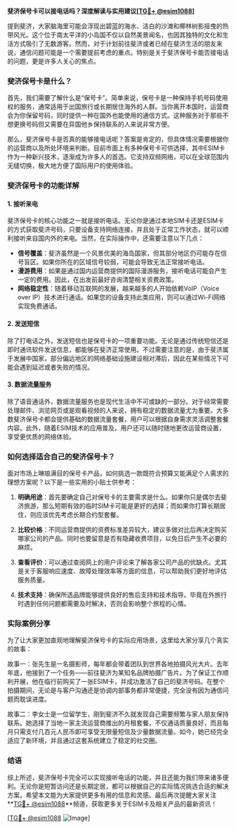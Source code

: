 **斐济保号卡可以接电话吗？深度解读与实用建议[[TG💪+ @esim1088](https://t.me/s/esim1088)]**

提到斐济，大家脑海里可能会浮现出碧蓝的海水、洁白的沙滩和椰林树影摇曳的热带风光。这个位于南太平洋的小岛国不仅以自然美景闻名，也因其独特的文化和生活方式吸引了无数游客。然而，对于计划前往斐济或者已经在斐济生活的朋友来说，通信问题可能是一个需要提前考虑的重点。特别是关于斐济保号卡能否接电话的问题，更是许多人关心的焦点。

### 斐济保号卡是什么？

首先，我们需要了解什么是“保号卡”。简单来说，保号卡是一种保持手机号码使用权的服务，通常适用于出国旅行或长期居住海外的人群。当你离开本国时，运营商会为你保留号码，同时提供一种在国外也能使用的通信方式。这种服务对于那些不想更换号码但又需要在异国他乡保持联系的人来说非常方便。

那么，斐济保号卡是否真的能够接电话呢？答案是肯定的，但具体情况需要根据你的运营商以及所处环境来判断。目前市面上有多种保号卡可供选择，其中ESIM卡作为一种新兴技术，逐渐成为许多人的首选。它支持双频网络，可以在全球范围内无缝切换，极大地方便了国际用户的使用体验。

### 斐济保号卡的功能详解

#### 1. 接听来电
斐济保号卡的核心功能之一就是接听电话。无论你是通过本地SIM卡还是ESIM卡的方式获取斐济号码，只要设备支持网络连接，并且处于正常工作状态，就可以顺利接听来自国内外的来电。当然，在实际操作中，还需要注意以下几点：

- **信号覆盖**：斐济虽然是一个风景优美的海岛国家，但其部分地区仍可能存在信号盲区。如果你所在的区域信号较弱，可能会导致无法正常接听电话。
- **漫游费用**：如果是通过国内运营商提供的国际漫游服务，接听电话可能会产生一定的费用。因此，在出发前最好咨询清楚相关资费政策。
- **网络稳定性**：随着移动互联网的发展，越来越多的人开始依赖VoIP（Voice over IP）技术进行通话。如果您的设备支持此类应用，则可以通过Wi-Fi网络实现免费通话。

#### 2. 发送短信
除了打电话之外，发送短信也是保号卡的一项重要功能。无论是通过传统短信还是即时通讯软件发送信息，都能够在斐济正常使用。不过需要注意的是，由于斐济属于发展中国家，部分偏远地区的网络基础设施建设相对滞后，因此在某些情况下可能会遇到延迟或者失败的情况。

#### 3. 数据流量服务
除了语音通话外，数据流量服务也是现代生活中不可或缺的一部分。对于经常需要处理邮件、浏览网页或是观看视频的人来说，拥有稳定的数据流量尤为重要。大多数斐济保号卡都会提供基础的数据流量套餐，用户可以根据自身需求灵活调整套餐内容。此外，随着ESIM技术的应用普及，用户还可以随时随地更改运营商设置，享受更优质的网络体验。

### 如何选择适合自己的斐济保号卡？

面对市场上琳琅满目的保号卡产品，如何挑选一款既符合预算又能满足个人需求的理想方案呢？以下是一些实用的小贴士供参考：

1. **明确用途**：首先要确定自己对保号卡的主要需求是什么。如果你只是偶尔去斐济旅游，那么短期有效的临时SIM卡可能是更好的选择；而如果你打算长期居住，则应该优先考虑长期合约型套餐。
   
2. **比较价格**：不同运营商提供的资费标准差异较大，建议多做对比后再决定购买哪家公司的产品。同时也要留意是否有隐藏收费项目，以免日后产生不必要的麻烦。

3. **查看评价**：可以通过查阅网上的用户评论来了解各家公司产品的优缺点。尤其是关于客服响应速度、故障处理效率等方面的信息，可以帮助我们更好地评估服务质量。

4. **技术支持**：确保所选品牌能够提供良好的售后支持和技术指导。毕竟在外旅行时遇到任何问题都需要及时解决，否则会影响整个旅程的心情。

### 实际案例分享

为了让大家更加直观地理解斐济保号卡的实际应用场景，这里给大家分享几个真实的故事：

故事一：张先生是一名摄影师，每年都会带着团队到世界各地拍摄风光大片。去年年底，他接到了一个任务——前往斐济为某知名品牌拍摄广告片。为了保证工作顺利开展，他在临行前购买了一张ESIM卡，并成功激活了自己的斐济号码。在整个拍摄期间，无论是与客户沟通还是协调内部事务都非常便捷，完全没有因为通信问题而耽误进度。

故事二：李女士是一位留学生，刚到斐济不久就发现自己需要频繁与家人朋友保持联系。她选择了当地一家主流运营商推出的月租套餐，不仅通话质量良好，而且每月只需支付几百元人民币即可享受无限量短信及少量数据流量。如今，她已经完全适应了新环境，并且通过这套系统建立了稳定的社交圈。

### 结语

综上所述，斐济保号卡完全可以实现接听电话的功能，并且还能为我们带来诸多便利。无论你是短暂访问还是长期定居，都可以根据自己的实际情况挑选合适的解决方案。希望本文能为大家提供更多有用的信息和灵感。最后再次提醒大家关注**[TG💪+ @esim1088](https://t.me/s/esim1088)**频道，获取更多关于ESIM卡及相关产品的最新资讯！

[[TG💪+ @esim1088](https://t.me/s/esim1088) ![Image](https://i.postimg.cc/4NQfJmqS/Snipaste-2025-05-13-00-14-12.png)]